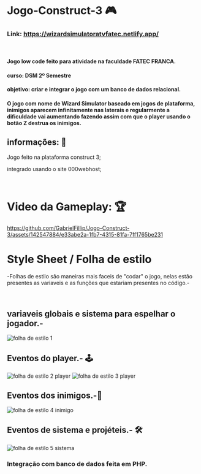 # Jogo-Construct-3 🎮

### Link: https://wizardsimulatoratvfatec.netlify.app/
<br>

#### Jogo low code feito para atividade na faculdade FATEC FRANCA. 
#### curso: DSM 2º Semestre
#### objetivo: criar e integrar o jogo com um banco de dados relacional.

#### O jogo com nome de Wizard Simulator baseado em jogos de plataforma, inimigos aparecem infinitamente nas laterais e regularmente a dificuldade vai aumentando fazendo assim com que o player usando o botão Z destrua os inimigos.

## informações: 👾

Jogo feito na plataforma construct 3;

integrado usando o site 000webhost;

<br>

# Video da Gameplay: 🏆

https://github.com/GabrielFillip/Jogo-Construct-3/assets/142547884/e33abe2a-1fb7-4315-81fa-7ff1765be231




# Style Sheet / Folha de estilo
 -Folhas de estilo são maneiras mais faceis de "codar" o jogo, nelas estão presentes as variaveis e as funções que estariam presentes no código.-

<br>

## variaveis globais e sistema para espelhar o jogador.-

![folha de estilo 1](https://github.com/GabrielFillip/Jogo-Construct-3/assets/142547884/296a6f23-2a38-4712-b70c-0779136b1f58)

## Eventos do player.- 🕹️
![folha de estilo 2 player](https://github.com/GabrielFillip/Jogo-Construct-3/assets/142547884/24d796a2-b53d-49c4-8e44-875b7ec27e32)
![folha de estilo 3 player](https://github.com/GabrielFillip/Jogo-Construct-3/assets/142547884/5b558100-6a33-4dc6-9c91-1e0cd38a651a)

## Eventos dos inimigos.-🎯
![folha de estilo 4 inimigo](https://github.com/GabrielFillip/Jogo-Construct-3/assets/142547884/42955406-cd93-44db-acfd-45adad65a3ce)

## Eventos de sistema e projéteis.- 🛠️
![folha de estilo 5 sistema](https://github.com/GabrielFillip/Jogo-Construct-3/assets/142547884/f5331b92-b9e0-4269-b437-a60f9be3ce80)



### Integração com banco de dados feita em PHP.
